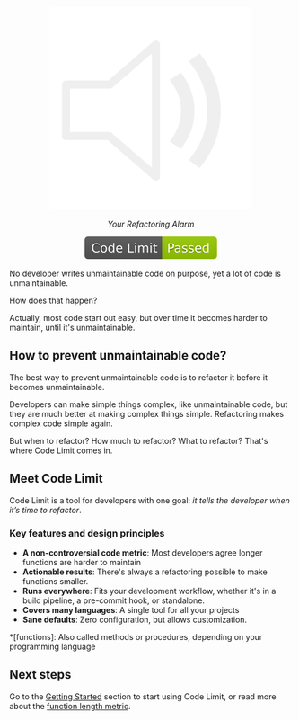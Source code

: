 <div align="center">
    <img src="assets/logo.png"/>
</div>

<p align="center">
    <em>Your Refactoring Alarm</em>
</p>

<div align="center">
    <a href="https://github.com/getcodelimit/codelimit/blob/_codelimit_reports/main/codelimit.md" target="_blank">
        <img src="https://github.com/getcodelimit/codelimit/blob/_codelimit_reports/main/badge.svg?raw=true" alt="Badge" class="off-glb">
    </a>
</div>

No developer writes unmaintainable code on purpose, yet a lot of code is unmaintainable.

How does that happen?

Actually, most code start out easy, but over time it becomes harder to
maintain, until it's unmaintainable.

## How to prevent unmaintainable code?

The best way to prevent unmaintainable code is to refactor it before it becomes
unmaintainable.

Developers can make simple things complex, like unmaintainable code, but they
are much better at making complex things simple. Refactoring makes complex code
simple again.

But when to refactor? How much to refactor? What to refactor? That's where Code Limit comes in.

## Meet Code Limit

Code Limit is a tool for developers with one goal: _it tells the developer when
it’s time to refactor_.

### Key features and design principles

* **A non-controversial code metric**: Most developers agree longer functions
  are harder to maintain
* **Actionable results**: There's always a refactoring possible to make
  functions smaller.
* **Runs everywhere**: Fits your development workflow, whether it's in a build
  pipeline, a pre-commit hook, or standalone.
* **Covers many languages**: A single tool for all your projects
* **Sane defaults**: Zero configuration, but allows customization.

*[functions]: Also called methods or procedures, depending on your programming language

## Next steps

Go to the [Getting Started](getting-started/development-workflow.md) section to
start using Code Limit, or read more about the [function length
metric](why-function-length.md).
